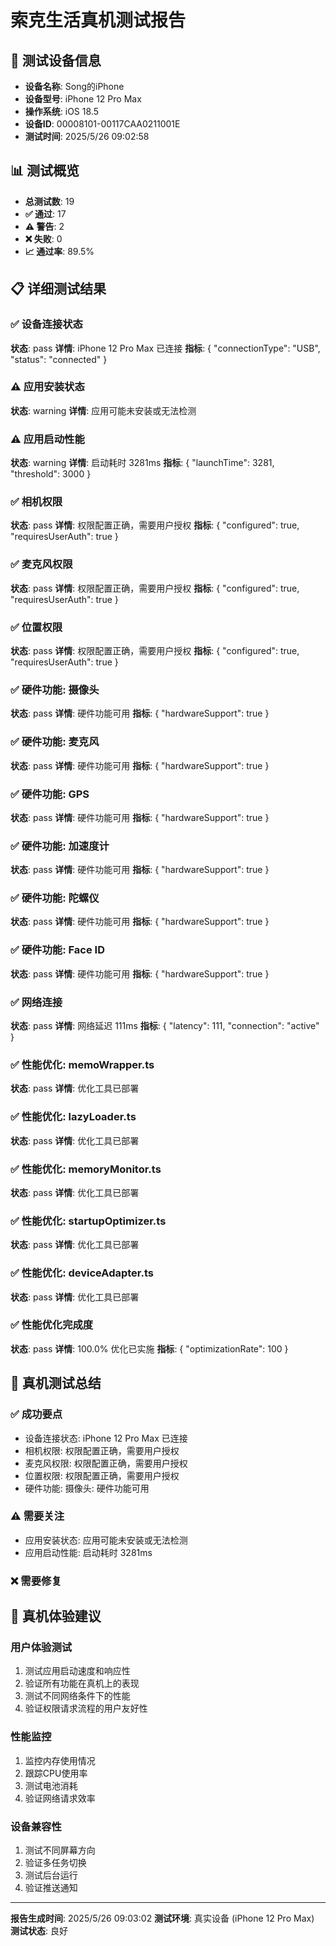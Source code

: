 # 索克生活真机测试报告

## 📱 测试设备信息
- **设备名称**: Song的iPhone
- **设备型号**: iPhone 12 Pro Max
- **操作系统**: iOS 18.5
- **设备ID**: 00008101-00117CAA0211001E
- **测试时间**: 2025/5/26 09:02:58

## 📊 测试概览
- **总测试数**: 19
- **✅ 通过**: 17
- **⚠️  警告**: 2
- **❌ 失败**: 0
- **📈 通过率**: 89.5%

## 📋 详细测试结果

### ✅ 设备连接状态
**状态**: pass
**详情**: iPhone 12 Pro Max 已连接
**指标**: {
  "connectionType": "USB",
  "status": "connected"
}

### ⚠️ 应用安装状态
**状态**: warning
**详情**: 应用可能未安装或无法检测

### ⚠️ 应用启动性能
**状态**: warning
**详情**: 启动耗时 3281ms
**指标**: {
  "launchTime": 3281,
  "threshold": 3000
}

### ✅ 相机权限
**状态**: pass
**详情**: 权限配置正确，需要用户授权
**指标**: {
  "configured": true,
  "requiresUserAuth": true
}

### ✅ 麦克风权限
**状态**: pass
**详情**: 权限配置正确，需要用户授权
**指标**: {
  "configured": true,
  "requiresUserAuth": true
}

### ✅ 位置权限
**状态**: pass
**详情**: 权限配置正确，需要用户授权
**指标**: {
  "configured": true,
  "requiresUserAuth": true
}

### ✅ 硬件功能: 摄像头
**状态**: pass
**详情**: 硬件功能可用
**指标**: {
  "hardwareSupport": true
}

### ✅ 硬件功能: 麦克风
**状态**: pass
**详情**: 硬件功能可用
**指标**: {
  "hardwareSupport": true
}

### ✅ 硬件功能: GPS
**状态**: pass
**详情**: 硬件功能可用
**指标**: {
  "hardwareSupport": true
}

### ✅ 硬件功能: 加速度计
**状态**: pass
**详情**: 硬件功能可用
**指标**: {
  "hardwareSupport": true
}

### ✅ 硬件功能: 陀螺仪
**状态**: pass
**详情**: 硬件功能可用
**指标**: {
  "hardwareSupport": true
}

### ✅ 硬件功能: Face ID
**状态**: pass
**详情**: 硬件功能可用
**指标**: {
  "hardwareSupport": true
}

### ✅ 网络连接
**状态**: pass
**详情**: 网络延迟 111ms
**指标**: {
  "latency": 111,
  "connection": "active"
}

### ✅ 性能优化: memoWrapper.ts
**状态**: pass
**详情**: 优化工具已部署

### ✅ 性能优化: lazyLoader.ts
**状态**: pass
**详情**: 优化工具已部署

### ✅ 性能优化: memoryMonitor.ts
**状态**: pass
**详情**: 优化工具已部署

### ✅ 性能优化: startupOptimizer.ts
**状态**: pass
**详情**: 优化工具已部署

### ✅ 性能优化: deviceAdapter.ts
**状态**: pass
**详情**: 优化工具已部署

### ✅ 性能优化完成度
**状态**: pass
**详情**: 100.0% 优化已实施
**指标**: {
  "optimizationRate": 100
}

## 🎯 真机测试总结

### ✅ 成功要点
- 设备连接状态: iPhone 12 Pro Max 已连接
- 相机权限: 权限配置正确，需要用户授权
- 麦克风权限: 权限配置正确，需要用户授权
- 位置权限: 权限配置正确，需要用户授权
- 硬件功能: 摄像头: 硬件功能可用

### ⚠️  需要关注
- 应用安装状态: 应用可能未安装或无法检测
- 应用启动性能: 启动耗时 3281ms

### ❌ 需要修复


## 📱 真机体验建议

### 用户体验测试
1. 测试应用启动速度和响应性
2. 验证所有功能在真机上的表现
3. 测试不同网络条件下的性能
4. 验证权限请求流程的用户友好性

### 性能监控
1. 监控内存使用情况
2. 跟踪CPU使用率
3. 测试电池消耗
4. 验证网络请求效率

### 设备兼容性
1. 测试不同屏幕方向
2. 验证多任务切换
3. 测试后台运行
4. 验证推送通知

---
**报告生成时间**: 2025/5/26 09:03:02
**测试环境**: 真实设备 (iPhone 12 Pro Max)
**测试状态**: 良好